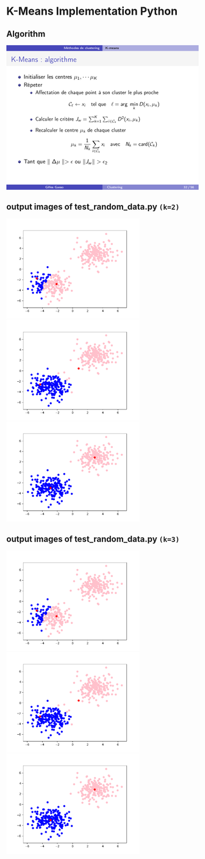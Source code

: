 # K-Means Implementation Python

## Algorithm
<img src="k_means_algorithm.png" width="600">

## output images of test_random_data.py ```(k=2)```
<img src="Figure_1.png" width="350">
<img src="Figure_2.png" width="350">
<img src="Figure_3.png" width="350">

## output images of test_random_data.py ```(k=3)```
<img src="Figure_1.png" width="350">
<img src="Figure_2.png" width="350">
<img src="Figure_3.png" width="350">